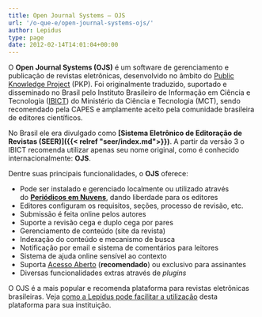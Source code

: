 ```yaml
---
title: Open Journal Systems – OJS
url: '/o-que-e/open-journal-systems-ojs/'
author: Lepidus
type: page
date: 2012-02-14T14:01:04+00:00
---
```


O **Open Journal Systems (OJS)** é um software de gerenciamento e publicação de revistas eletrônicas, desenvolvido no âmbito do [Public Knowledge Project][1] (PKP). Foi originalmente traduzido, suportado e disseminado no Brasil pelo Instituto Brasileiro de Informação em Ciência e Tecnologia ([IBICT][2]) do Ministério da Ciência e Tecnologia (MCT), sendo recomendado pela CAPES e amplamente aceito pela comunidade brasileira de editores científicos.

No Brasil ele era divulgado como **[Sistema Eletrônico de Editoração de Revistas (SEER)]({{< relref "seer/index.md">}})**. A partir da versão 3 o IBICT recomenda utilizar apenas seu nome original, como é conhecido internacionalmente: **OJS**.

Dentre suas principais funcionalidades, o **OJS** oferece:

- Pode ser instalado e gerenciado localmente ou utilizado através do **[Periódicos em Nuvens][3]**, dando liberdade para os editores
- Editores configuram os requisitos, seções, processo de revisão, etc.
- Submissão é feita online pelos autores
- Suporte a revisão cega e duplo cega por pares
- Gerenciamento de conteúdo (site da revista)
- Indexação do conteúdo e mecanismo de busca
- Notificação por email e sistema de comentários para leitores
- Sistema de ajuda online sensível ao contexto
- Suporta [Acesso Aberto][4] (**recomendado**) ou exclusivo para assinantes
- Diversas funcionalidades extras através de *plugins*

O OJS é a mais popular e recomenda plataforma para revistas eletrônicas brasileiras. Veja [como a Lepidus pode facilitar a utilização][5] desta plataforma para sua instituição.

[1]: http://pkp.sfu.ca/
[2]: http://www.ibict.br/
[3]: /
[4]: http://www.acessoaberto.org/
[5]: /o-que-e/
